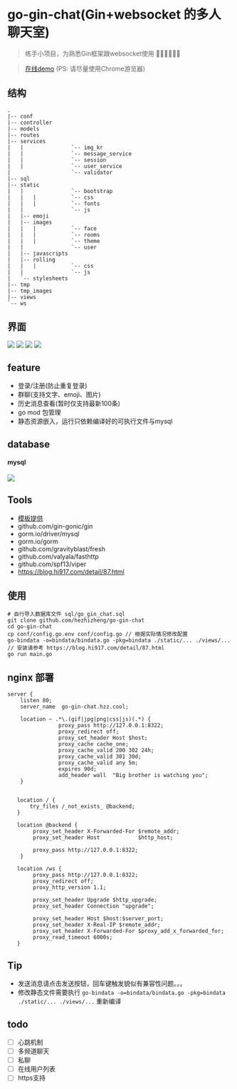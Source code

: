 # go-gin-chat(Gin+websocket 的多人聊天室)

> 练手小项目，为熟悉Gin框架跟websocket使用 💛💛💛💛💛💛

> [在线demo](http://go-gin-chat.hzz.cool) (PS: 请尽量使用Chrome游览器)

## 结构
```
.
|-- conf
|-- controller
|-- models
|-- routes
|-- services
|   |               `-- img_kr
|   |               `-- message_service
|   |               `-- session
|   |               `-- user_service
|                   `-- validator
|-- sql
|-- static
|   |               `-- bootstrap
|   |   |           `-- css
|   |   |           `-- fonts
|   |               `-- js
|   |-- emoji
|   |-- images
|   |   |           `-- face
|   |   |           `-- rooms
|   |   |           `-- theme
|   |               `-- user
|   |-- javascripts
|   |-- rolling
|   |   |           `-- css
|   |               `-- js
|   `-- stylesheets
|-- tmp
|-- tmp_images
|-- views
`-- ws

```

## 界面
![](https://static01.imgkr.com/temp/5c3c9096ef9f4796b404dd2f3e23c36d.png)
![](https://static01.imgkr.com/temp/cd66af62792f4d2e8c2fa974e82d0526.png)
![](https://static01.imgkr.com/temp/099bf697686445d79407962cdfb11e56.png)
![](https://static01.imgkr.com/temp/1e89fdd024de47fa862143fba246d632.png)

## feature
- 登录/注册(防止重复登录)
- 群聊(支持文字、emoji、图片)
- 历史消息查看(暂时仅支持最新100条)
- go mod 包管理
- 静态资源嵌入，运行只依赖编译好的可执行文件与mysql

## database
#### mysql
![](https://static01.imgkr.com/temp/a4b4520607da41f796f13c17a250e70e.png)
 
## Tools
- [模板提供](https://github.com/zfowed/charooms-html) 
- github.com/gin-gonic/gin
- gorm.io/driver/mysql
- gorm.io/gorm
- github.com/gravityblast/fresh
- github.com/valyala/fasthttp
- github.com/spf13/viper
- https://blog.hi917.com/detail/87.html

## 使用

```
# 自行导入数据库文件 sql/go_gin_chat.sql
git clone github.com/hezhizheng/go-gin-chat
cd go-gin-chat
cp conf/config.go.env conf/config.go // 根据实际情况修改配置
go-bindata -o=bindata/bindata.go -pkg=bindata ./static/... ./views/... // 安装请参考 https://blog.hi917.com/detail/87.html
go run main.go 
```

## nginx 部署

```
server {
    listen 80;
    server_name  go-gin-chat.hzz.cool;

    location ~ .*\.(gif|jpg|png|css|js)(.*) {
                proxy_pass http://127.0.0.1:8322;
                proxy_redirect off;
                proxy_set_header Host $host;
                proxy_cache cache_one;
                proxy_cache_valid 200 302 24h;
                proxy_cache_valid 301 30d;
                proxy_cache_valid any 5m;
                expires 90d;
                add_header wall  "Big brother is watching you";
    }
  

   location / {
       try_files /_not_exists_ @backend;
   }
  
   location @backend {
        proxy_set_header X-Forwarded-For $remote_addr;
        proxy_set_header Host            $http_host;

        proxy_pass http://127.0.0.1:8322;
    }
  
   location /ws {
        proxy_pass http://127.0.0.1:8322;
        proxy_redirect off;
        proxy_http_version 1.1;

        proxy_set_header Upgrade $http_upgrade;
        proxy_set_header Connection "upgrade";

        proxy_set_header Host $host:$server_port;
        proxy_set_header X-Real-IP $remote_addr;
        proxy_set_header X-Forwarded-For $proxy_add_x_forwarded_for;    
        proxy_read_timeout 6000s;
   }
```


## Tip
- 发送消息请点击发送按钮，回车键触发貌似有兼容性问题。。。
- 修改静态文件需要执行 `go-bindata -o=bindata/bindata.go -pkg=bindata ./static/... ./views/...`  重新编译

## todo
- [ ] 心跳机制
- [ ] 多频道聊天
- [ ] 私聊
- [ ] 在线用户列表
- [ ] https支持
